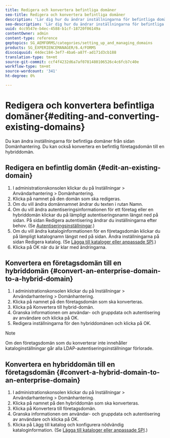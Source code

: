 ```yaml
---
title: Redigera och konvertera befintliga domäner
seo-title: Redigera och konvertera befintliga domäner
description: 'Lär dig hur du ändrar inställningarna för befintliga domäner på sidan Domänhantering. Konvertera en befintlig företagsdomän till en hybriddomän eller vice versa. '
seo-description: 'Lär dig hur du ändrar inställningarna för befintliga domäner på sidan Domänhantering. Konvertera en befintlig företagsdomän till en hybriddomän eller vice versa. '
uuid: 4cc9547e-b4ec-4588-b1cf-18720f06149a
contentOwner: admin
content-type: reference
geptopics: SG_AEMFORMS/categories/setting_up_and_managing_domains
products: SG_EXPERIENCEMANAGER/6.4/FORMS
discoiquuid: 44dec184-3ef7-4ba6-a87f-ad171d3cb188
translation-type: tm+mt
source-git-commit: ccf4f4232d6a7af0781480106526c4c6fcb7c40e
workflow-type: tm+mt
source-wordcount: '341'
ht-degree: 0%

---
```



# Redigera och konvertera befintliga domäner{#editing-and-converting-existing-domains}

Du kan ändra inställningarna för befintliga domäner från sidan Domänhantering. Du kan också konvertera en befintlig företagsdomän till en hybriddomän.

## Redigera en befintlig domän {#edit-an-existing-domain}

1. I administrationskonsolen klickar du på Inställningar > Användarhantering > Domänhantering.
1. Klicka på namnet på den domän som ska redigeras.
1. Om du vill ändra domännamnet ändrar du texten i rutan Namn.
1. Om du vill ändra autentiseringsinformationen för ett företag eller en hybriddomän klickar du på lämpligt autentiseringsnamn längst ned på sidan. På sidan Redigera autentisering ändrar du inställningarna efter behov. (Se [Autentiseringsinställningar](/help/forms/using/admin-help/configuring-authentication-providers.md#authentication-settings).)
1. Om du vill ändra kataloginformationen för en företagsdomän klickar du på lämpligt katalognamn längst ned på sidan. Ändra inställningarna på sidan Redigera katalog. (Se [Lägga till kataloger eller anpassade SPI](/help/forms/using/admin-help/configuring-directories.md#adding-directories-or-custom-spis).)
1. Klicka på OK när du är klar med ändringarna.

## Konvertera en företagsdomän till en hybriddomän {#convert-an-enterprise-domain-to-a-hybrid-domain}

1. I administrationskonsolen klickar du på Inställningar > Användarhantering > Domänhantering.
1. Klicka på namnet på den företagsdomän som ska konverteras.
1. Klicka på Konvertera till hybrid-domän.
1. Granska informationen om användar- och gruppdata och autentisering av användare och klicka på OK.
1. Redigera inställningarna för den hybriddomänen och klicka på OK.

>[!NOTE]
>
>Om den företagsdomän som du konverterar inte innehåller kataloginställningar går alla LDAP-autentiseringsinställningar förlorade.

## Konvertera en hybriddomän till en företagsdomän {#convert-a-hybrid-domain-to-an-enterprise-domain}

1. I administrationskonsolen klickar du på Inställningar > Användarhantering > Domänhantering.
1. Klicka på namnet på den hybriddomän som ska konverteras.
1. Klicka på Konvertera till företagsdomän.
1. Granska informationen om användar- och gruppdata och autentisering av användare och klicka på OK.
1. Klicka på Lägg till katalog och konfigurera nödvändig kataloginformation. (Se [Lägga till kataloger eller anpassade SPI](/help/forms/using/admin-help/configuring-directories.md#adding-directories-or-custom-spis).)

